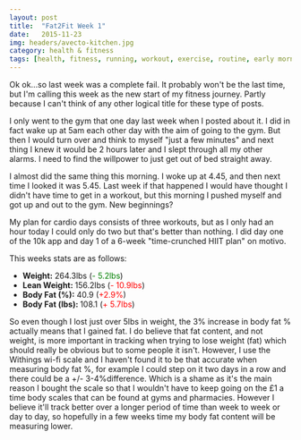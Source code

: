```yaml
---
layout: post
title:  "Fat2Fit Week 1"
date:   2015-11-23
img: headers/avecto-kitchen.jpg
category: health & fitness
tags: [health, fitness, running, workout, exercise, routine, early morning, diet, food, weight, body fat]
---
```


Ok ok...so last week was a complete fail. It probably won't be the last time, but I'm calling this week as the new start of my fitness journey. Partly because I can't think of any other logical title for these type of posts.

I only went to the gym that one day last week when I posted about it. I did in fact wake up at 5am each other day with the aim of going to the gym. But then I would turn over and think to myself "just a few minutes" and next thing I knew it would be 2 hours later and I slept through all my other alarms. I need to find the willpower to just get out of bed straight away.

I almost did the same thing this morning. I woke up at 4.45, and then next time I looked it was 5.45. Last week if that happened I would have thought I didn't have time to get in a workout, but this morning I pushed myself and got up and out to the gym. New beginnings?

My plan for cardio days consists of three workouts, but as I only had an hour today I could only do two but that's better than nothing. I did day one of the 10k app and day 1 of a 6-week "time-crunched HIIT plan" on motivo.

This weeks stats are as follows:

* <strong>Weight:</strong> 264.3lbs (<span style="color: green;">- 5.2lbs</span>)
* <strong>Lean Weight: </strong>156.2lbs (<span style="color: red;">- 10.9lbs</span>)
* <strong>Body Fat (%):</strong> 40.9 (<span style="color: red;">+2.9%</span>)
* <strong>Body Fat (lbs): </strong>108.1 (<span style="color: red;">+ 5.7lbs</span>)
	
So even though I lost just over 5lbs in weight, the 3% increase in body fat % actually means that I gained fat. I do believe that fat content, and not weight, is more important in tracking when trying to lose weight (fat) which should really be obvious but to some people it isn't. However, I use the Withings wi-fi scale and I haven't found it to be that accurate when measuring body fat %, for example I could step on it two days in a row and there could be a +/- 3-4%difference. Which is a shame as it's the main reason I bought the scale so that I wouldn't have to keep going on the £1 a time body scales that can be found at gyms and pharmacies. However I believe it'll track better over a longer period of time than week to week or day to day, so hopefully in a few weeks time my body fat content will be measuring lower.